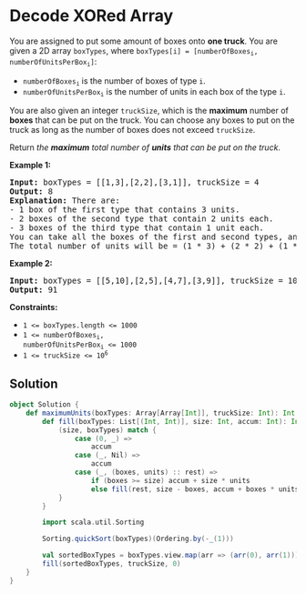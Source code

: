 # Decode XORed Array

You are assigned to put some amount of boxes onto **one truck**. You are
given a 2D array `boxTypes`, where <code>boxTypes[i] =
[numberOfBoxes<sub>i</sub>, numberOfUnitsPerBox<sub>i</sub>]</code>:

* <code>numberOfBoxes<sub>i</sub></code> is the number of boxes of type
  <code>i</code>.
* <code>numberOfUnitsPerBox<sub>i</sub></code> is the number of units in
  each box of the type <code>i</code>.

You are also given an integer `truckSize`, which is the **maximum**
number of **boxes** that can be put on the truck. You can choose any
boxes to put on the truck as long as the number of boxes does not exceed
`truckSize`.

Return _the **maximum** total number of **units** that can be put on the
truck_.

**Example 1:**
<pre>
<b>Input:</b> boxTypes = [[1,3],[2,2],[3,1]], truckSize = 4
<b>Output:</b> 8
<b>Explanation:</b> There are:
- 1 box of the first type that contains 3 units.
- 2 boxes of the second type that contain 2 units each.
- 3 boxes of the third type that contain 1 unit each.
You can take all the boxes of the first and second types, and one box of the third type.
The total number of units will be = (1 * 3) + (2 * 2) + (1 * 1) = 8.
</pre>

**Example 2:**
<pre>
<b>Input:</b> boxTypes = [[5,10],[2,5],[4,7],[3,9]], truckSize = 10
<b>Output:</b> 91
</pre>

**Constraints:**

* `1 <= boxTypes.length <= 1000`
* <code>1 <= numberOfBoxes<sub>i</sub>, numberOfUnitsPerBox<sub>i</sub> <= 1000</code>
* <code>1 <= truckSize <= 10<sup>6</sup></code>

## Solution

```scala
object Solution {
    def maximumUnits(boxTypes: Array[Array[Int]], truckSize: Int): Int = {
        def fill(boxTypes: List[(Int, Int)], size: Int, accum: Int): Int = {
            (size, boxTypes) match {
                case (0, _) =>
                    accum
                case (_, Nil) =>
                    accum
                case (_, (boxes, units) :: rest) =>
                    if (boxes >= size) accum + size * units
                    else fill(rest, size - boxes, accum + boxes * units)
            }
        }

        import scala.util.Sorting

        Sorting.quickSort(boxTypes)(Ordering.by(-_(1)))

        val sortedBoxTypes = boxTypes.view.map(arr => (arr(0), arr(1))).toList
        fill(sortedBoxTypes, truckSize, 0)
    }
}
```
